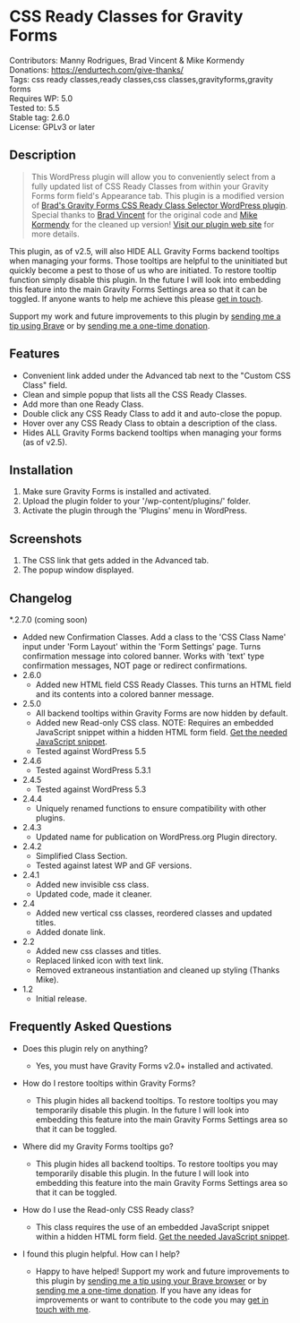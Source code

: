 # CSS Ready Classes for Gravity Forms

Contributors: Manny Rodrigues, Brad Vincent & Mike Kormendy  
Donations: https://endurtech.com/give-thanks/  
Tags: css ready classes,ready classes,css classes,gravityforms,gravity forms  
Requires WP: 5.0  
Tested to: 5.5  
Stable tag: 2.6.0  
License: GPLv3 or later  

## Description

> This WordPress plugin will allow you to conveniently select from a fully updated list of CSS Ready Classes from within your Gravity Forms form field's Appearance tab. This plugin is a modified version of [Brad's Gravity Forms CSS Ready Class Selector WordPress plugin](https://wordpress.org/plugins/gravity-forms-css-ready-selector/). Special thanks to [Brad Vincent](https://profiles.wordpress.org/bradvin/) for the original code and [Mike Kormendy](https://github.com/mkormendy) for the cleaned up version! [Visit our plugin web site](https://endurtech.com/css-ready-classes-plugin/) for more details.  

This plugin, as of v2.5, will also HIDE ALL Gravity Forms backend tooltips when managing your forms. Those tooltips are helpful to the uninitiated but quickly become a pest to those of us who are initiated. To restore tooltip function simply disable this plugin. In the future I will look into embedding this feature into the main Gravity Forms Settings area so that it can be toggled. If anyone wants to help me achieve this please [get in touch](https://endurtech.com/contact/).  

Support my work and future improvements to this plugin by [sending me a tip using Brave](https://endurtech.com/send-a-tip-using-the-brave-browser/) or by [sending me a one-time donation](https://endurtech.com/give-thanks/).  

## Features

* Convenient link added under the Advanced tab next to the "Custom CSS Class" field.
* Clean and simple popup that lists all the CSS Ready Classes.
* Add more than one Ready Class.
* Double click any CSS Ready Class to add it and auto-close the popup.
* Hover over any CSS Ready Class to obtain a description of the class.
* Hides ALL Gravity Forms backend tooltips when managing your forms (as of v2.5).

## Installation

1. Make sure Gravity Forms is installed and activated.
2. Upload the plugin folder to your '/wp-content/plugins/' folder.
3. Activate the plugin through the 'Plugins' menu in WordPress.

## Screenshots

1. The CSS link that gets added in the Advanced tab.
2. The popup window displayed.

## Changelog

*.2.7.0 (coming soon)
  * Added new Confirmation Classes. Add a class to the 'CSS Class Name' input under 'Form Layout' within the 'Form Settings' page. Turns confirmation message into colored banner. Works with 'text' type confirmation messages, NOT page or redirect confirmations.
* 2.6.0
  * Added new HTML field CSS Ready Classes. This turns an HTML field and its contents into a colored banner message.
* 2.5.0
  * All backend tooltips within Gravity Forms are now hidden by default.
  * Added new Read-only CSS class. NOTE: Requires an embedded JavaScript snippet within a hidden HTML form field. [Get the needed JavaScript snippet](https://endurtech.com/how-to-disable-or-hide-gravity-forms-tooltips-in-backend/).
  * Tested against WordPress 5.5
* 2.4.6
  * Tested against WordPress 5.3.1
* 2.4.5
  * Tested against WordPress 5.3
* 2.4.4
  * Uniquely renamed functions to ensure compatibility with other plugins.
* 2.4.3
  * Updated name for publication on WordPress.org Plugin directory.
* 2.4.2
  * Simplified Class Section.
  * Tested against latest WP and GF versions.
* 2.4.1
  * Added new invisible css class.
  * Updated code, made it cleaner.
* 2.4
  * Added new vertical css classes, reordered classes and updated titles.
  * Added donate link.
* 2.2
  * Added new css classes and titles.
  * Replaced linked icon with text link.
  * Removed extraneous instantiation and cleaned up styling (Thanks Mike).
* 1.2
  * Initial release.  

## Frequently Asked Questions

* Does this plugin rely on anything?
  * Yes, you must have Gravity Forms v2.0+ installed and activated.

* How do I restore tooltips within Gravity Forms?
  * This plugin hides all backend tooltips. To restore tooltips you may temporarily disable this plugin. In the future I will look into embedding this feature into the main Gravity Forms Settings area so that it can be toggled.

* Where did my Gravity Forms tooltips go?
  * This plugin hides all backend tooltips. To restore tooltips you may temporarily disable this plugin. In the future I will look into embedding this feature into the main Gravity Forms Settings area so that it can be toggled.

* How do I use the Read-only CSS Ready class?
  * This class requires the use of an embedded JavaScript snippet within a hidden HTML form field. [Get the needed JavaScript snippet](https://endurtech.com/how-to-disable-or-hide-gravity-forms-tooltips-in-backend/).

* I found this plugin helpful. How can I help?
  * Happy to have helped! Support my work and future improvements to this plugin by [sending me a tip using your Brave browser](https://endurtech.com/css-ready-classes-plugin/) or by [sending me a one-time donation](https://endurtech.com/give-thanks/). If you have any ideas for improvements or want to contribute to the code you may [get in touch with me](https://endurtech.com/contact/).